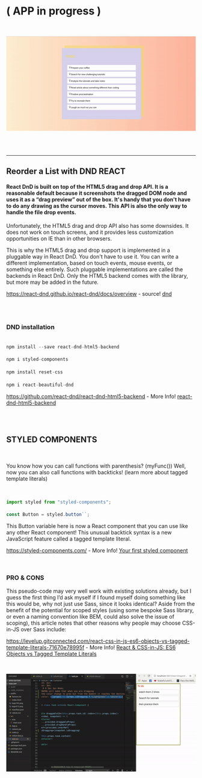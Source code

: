 # ( APP in progress )

<!-- ----------------------- -->
<!--       DRAG AND DROP     -->
<!-- ----------------------- -->




<br>

[<img src="./src/img/drag_drop2.gif">](https://nadiamariduena.github.io/react-draganddrop1-dnd/)

<br>
<br>

<hr>

## Reorder a List with DND REACT

<h4>React DnD is built on top of the HTML5 drag and drop API. It is a reasonable default because it screenshots the dragged DOM node and uses it as a “drag preview” out of the box. It's handy that you don't have to do any drawing as the cursor moves. This API is also the only way to handle the file drop events.</h4>

<p>

Unfortunately, the HTML5 drag and drop API also has some downsides. It does not work on touch screens, and it provides less customization opportunities on IE than in other browsers.

This is why the HTML5 drag and drop support is implemented in a pluggable way in React DnD. You don't have to use it. You can write a different implementation, based on touch events, mouse events, or something else entirely. Such pluggable implementations are called the backends in React DnD. Only the HTML5 backend comes with the library, but more may be added in the future.

</p>

https://react-dnd.github.io/react-dnd/docs/overview - source!
[dnd](https://react-dnd.github.io/react-dnd/docs/overview)

<br>
<br>

### DND installation

```javascript

npm install --save react-dnd-html5-backend

npm i styled-components

npm install reset-css

npm i react-beautiful-dnd
```

https://github.com/react-dnd/react-dnd-html5-backend - More Info!
[react-dnd-html5-backend](https://github.com/react-dnd/react-dnd-html5-backend)

<br>
<br>

## STYLED COMPONENTS

<br>

<p>You know how you can call functions with parenthesis? (myFunc()) Well, now you can also call functions with backticks! (learn more about tagged template literals)</p>

<br>

```javascript
import styled from "styled-components";

const Button = styled.button``;
```

<p>This Button variable here is now a React component that you can use like any other React component! This unusual backtick syntax is a new JavaScript feature called a tagged template literal.</p>

https://styled-components.com/ - More Info!
[Your first styled component](https://styled-components.com/)

<br>

### PRO & CONS

<p> This pseudo-code may very well work with existing solutions already, but I guess the first thing I’d ask myself if I found myself doing something like this would be, why not just use Sass, since it looks identical? Aside from the benefit of the potential for scoped styles (using some bespoke Sass library, or even a naming convention like BEM, could also solve the issue of scoping), this article notes that other reasons why people may choose CSS-in-JS over Sass include:

</p>

https://levelup.gitconnected.com/react-css-in-js-es6-objects-vs-tagged-template-literals-71670e78995f - More Info!
[React & CSS-in-JS: ES6 Objects vs Tagged Template Literals](https://levelup.gitconnected.com/react-css-in-js-es6-objects-vs-tagged-template-literals-71670e78995f)


<br>

[<img src="./src/img/drag_drop.gif">](https://nadiamariduena.github.io/react-draganddrop1-dnd/)

<br>